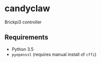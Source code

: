 # candyclaw
Brickpi3 controller


## Requirements
* Python 3.5
* `pyopenssl` (requires manual install of `cffi`)